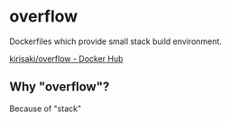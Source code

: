 # overflow

Dockerfiles which provide small stack build environment.

[kirisaki/overflow \- Docker Hub](https://hub.docker.com/r/kirisaki/overflow/)

## Why "overflow"?
Because of "stack"
